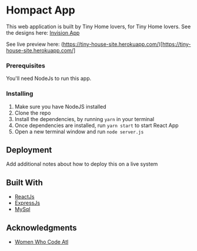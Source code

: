 # Hompact App

This web application is built by Tiny Home lovers, for Tiny Home lovers.
See the designs here: [Invision App](https://invis.io/XDD3DF0H7)

See live preview here: (https://tiny-house-site.herokuapp.com/)[https://tiny-house-site.herokuapp.com/]

### Prerequisites

You'll need NodeJs to run this app.

### Installing

1. Make sure you have NodeJS installed
2. Clone the repo
3. Install the dependencies, by running `yarn` in your terminal
4. Once dependencies are installed, run `yarn start` to start React App
4. Open a new terminal window and run `node server.js`

## Deployment

Add additional notes about how to deploy this on a live system

## Built With

* [ReactJs](https://facebook.github.io/react/docs/)
* [ExpressJs](https://expressjs.com/)
* [MySql](https://www.mysql.com/)



## Acknowledgments

* [Women Who Code Atl](https://www.womenwhocode.com/atlanta)
